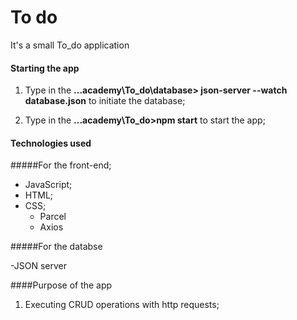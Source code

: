 # To do

It's a small To_do application

#### Starting the app

1. Type in the **...academy\To_do\database> json-server --watch database.json**  to initiate the database;

2. Type in the **...academy\To_do>npm start** to start the app;

#### Technologies used

#####For the front-end;

- JavaScript;
- HTML;
- CSS;
	- Parcel
	- Axios

#####For the databse

-JSON server

####Purpose of the app

1. Executing CRUD operations with http requests;